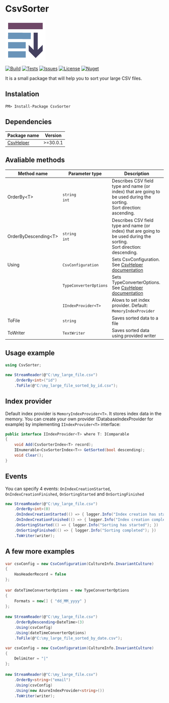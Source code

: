 # CsvSorter

![](CsvSorter/logo.png)

[![Build](https://img.shields.io/appveyor/build/b-maslennikov/CsvSorter/master?style=flat-square)](https://ci.appveyor.com/project/b-maslennikov/CsvSorter) [![Tests](https://img.shields.io/appveyor/tests/b-maslennikov/CsvSorter?style=flat-square)](https://ci.appveyor.com/project/b-maslennikov/CsvSorter/build/tests) [![Issues](https://img.shields.io/github/issues/b-maslennikov/CsvSorter?style=flat-square)](https://github.com/b-maslennikov/CsvSorter/issues) [![License](https://img.shields.io/github/license/b-maslennikov/CsvSorter?style=flat-square)](https://github.com/b-maslennikov/CsvSorter/blob/main/LICENSE) [![Nuget](https://img.shields.io/nuget/v/CsvSorter?style=flat-square)](https://www.nuget.org/packages/CsvSorter)

It is a small package that will help you to sort your large CSV files.

## Instalation
```
PM> Install-Package CsvSorter
```

## Dependencies
| Package name | Version |
| - | - |
| [CsvHelper](https://www.nuget.org/packages/CsvHelper) | >=30.0.1 |

## Avaliable methods

| Method name | Parameter type | Description |
| - | - | - |
| OrderBy&lt;T&gt; | `string`<br>`int` | Describes CSV field type and name (or index) that are going to be used during the sorting.<br>Sort direction: ascending. |
| OrderByDescending&lt;T&gt; | `string`<br>`int` | Describes CSV field type and name (or index) that are going to be used during the sorting.<br>Sort direction: descending. |
| Using | `CsvConfiguration` | Sets CsvConfiguration. See [CsvHelper documentation](https://joshclose.github.io/CsvHelper/) |
|  | `TypeConverterOptions` | Sets TypeConverterOptions. See [CsvHelper documentation](https://joshclose.github.io/CsvHelper/) |
|  | `IIndexProvider<T>` | Alows to set index provider. Default: `MemoryIndexProvider` |
| ToFile | `string` | Saves sorted data to a file |
| ToWriter | `TextWriter` | Saves sorted data using provided writer |

## Usage example
```csharp
using CsvSorter;
```
```csharp
new StreamReader(@"C:\my_large_file.csv")
    .OrderBy<int>("id")
    .ToFile(@"C:\my_large_file_sorted_by_id.csv");
```

## Index provider
Default index provider is `MemoryIndexProvider<T>`. It stores index data in the memory.
You can create your own provider (DatabaseIndexProvider for example) by implementing `IIndexProvider<T>` interface:
```csharp
public interface IIndexProvider<T> where T: IComparable
{
    void Add(CsvSorterIndex<T> record);
    IEnumerable<CsvSorterIndex<T>> GetSorted(bool descending);
    void Clear();
}
```

## Events
You can specify 4 events: `OnIndexCreationStarted`, `OnIndexCreationFinished`, `OnSortingStarted` and `OnSortingFinished`
```csharp
new StreamReader(@"C:\my_large_file.csv")
    .OrderBy<int>(0)
    .OnIndexCreationStarted(() => { logger.Info("Index creation has started"); })
    .OnIndexCreationFinished(() => { logger.Info("Index creation completed"); })
    .OnSortingStarted(() => { logger.Info("Sorting has started"); })
    .OnSortingFinished(() => { logger.Info("Sorting completed"); })
    .ToWriter(writer);
```

## A few more examples
```csharp
var csvConfig = new CsvConfiguration(CultureInfo.InvariantCulture)
{
    HasHeaderRecord = false
};

var dateTimeConverterOptions = new TypeConverterOptions
{ 
    Formats = new[] { "dd_MM_yyyy" }
};

new StreamReader(@"C:\my_large_file.csv")
    .OrderByDescending<DateTime>(3)
    .Using(csvConfig)
    .Using(dateTimeConverterOptions)
    .ToFile(@"C:\my_large_file_sorted_by_date.csv");
```

```csharp
var csvConfig = new CsvConfiguration(CultureInfo.InvariantCulture)
{
    Delimiter = "|"
};

new StreamReader(@"C:\my_large_file.csv")
    .OrderBy<string>("email")
    .Using(csvConfig)
    .Using(new AzureIndexProvider<string>())
    .ToWriter(writer);
```
